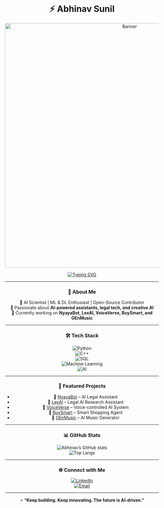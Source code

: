<div align="center">

# ⚡ Abhinav Sunil  

<img src="./7a874160-1553-426d-8331-bf780d5ebd6e.png" width="800" alt="Banner"/>

[![Typing SVG](https://readme-typing-svg.herokuapp.com?font=Fira+Code&weight=600&size=28&pause=1000&color=00D4FF&center=true&vCenter=true&width=800&lines=AI+Scientist+%7C+Machine+Learning+Engineer;Building+NyayaBot%2C+LexAI+%26+VoiceVerse;Turning+Ideas+into+AI+Reality)](https://git.io/typing-svg)

---

### 🌟 About Me  
🔹 AI Scientist | ML & DL Enthusiast | Open-Source Contributor  
🔹 Passionate about **AI-powered assistants, legal tech, and creative AI**  
🔹 Currently working on **NyayaBot, LexAI, VoiceVerse, BuySmart, and GEnMusic**  

---

### 🛠 Tech Stack  
![Python](https://img.shields.io/badge/Python-3776AB?style=for-the-badge&logo=python&logoColor=white)  
![C++](https://img.shields.io/badge/C++-00599C?style=for-the-badge&logo=cplusplus&logoColor=white)  
![SQL](https://img.shields.io/badge/SQL-336791?style=for-the-badge&logo=postgresql&logoColor=white)  
![Machine Learning](https://img.shields.io/badge/Machine%20Learning-00C853?style=for-the-badge&logo=tensorflow&logoColor=white)  
![AI](https://img.shields.io/badge/Artificial%20Intelligence-FF6F00?style=for-the-badge&logo=OpenAI&logoColor=white)  

---

### 🚀 Featured Projects  
- 🔹 [NyayaBot](https://github.com/) – AI Legal Assistant  
- 🔹 [LexAI](https://github.com/) – Legal AI Research Assistant  
- 🔹 [VoiceVerse](https://github.com/) – Voice-controlled AI System  
- 🔹 [BuySmart](https://github.com/) – Smart Shopping Agent  
- 🔹 [GEnMusic](https://github.com/) – AI Music Generator  

---

### 📊 GitHub Stats  
![Abhinav’s GitHub stats](https://github-readme-stats.vercel.app/api?username=yourusername&show_icons=true&theme=tokyonight)  
![Top Langs](https://github-readme-stats.vercel.app/api/top-langs/?username=yourusername&layout=compact&theme=tokyonight)  

---

### 🌐 Connect with Me  
[![LinkedIn](https://img.shields.io/badge/LinkedIn-0077B5?style=for-the-badge&logo=linkedin&logoColor=white)](https://linkedin.com/in/yourprofile)  
[![Email](https://img.shields.io/badge/Email-D14836?style=for-the-badge&logo=gmail&logoColor=white)](mailto:abhinavsunil@hotmail.com)  

---

⭐ **“Keep building. Keep innovating. The future is AI-driven.”**

</div>
